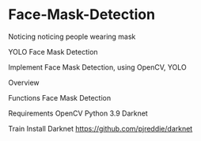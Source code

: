 # Face-Mask-Detection
Noticing noticing people wearing mask

YOLO Face Mask Detection

Implement Face Mask Detection, using OpenCV, YOLO

Overview

Functions
Face Mask Detection

Requirements
OpenCV
Python 3.9
Darknet

Train
Install
Darknet
https://github.com/pjreddie/darknet
